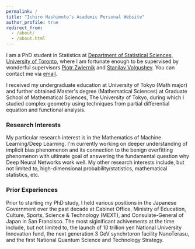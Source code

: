 ```yaml
---
permalink: /
title: "Ichiro Hashimoto's Academic Personal Website"
author_profile: true
redirect_from: 
  - /about/
  - /about.html
---
```


I am a PhD student in Statistics at [Department of Statistical Sciences, University of Toronto](https://www.statistics.utoronto.ca/), where I am fortunate enough to be supervised by wonderful supervisors [Piotr Zwiernik](https://pzwiernik.github.io/) and [Stanilav Volgushev](https://utstat.toronto.edu/stanislav/WebPage_Publ.html). You can contact me via [email](ichiro.hashimoto[@]mail.utoronto.ca).

I received my undergraduate education at University of Tokyo (Math major) and further obtained Master's degree (Mathematical Sciences) at Graduate School of Mathematical Sciences, The University of Tokyo, during which I studied complex geometry using techniques from partial differential equation and functional analysis.

<h3>Research Interests</h3>

My particular research interest is in the Mathematics of Machine Learning/Deep Learning. I'm currently working on deeper understanding of implicit bias phenomenon and its connection to the benign overfitting phenomenon with ultimate goal of answering the fundamental question why Deep Neural Networks work well. My other research interests include, but not limited to, high-dimensional probability/statistics, mathematical statistics, etc.

<h3>Prior Experiences</h3>

Prior to starting my PhD study, I held various positions in the Japanese Government over the past decade at Cabinet Office, Ministry of Education, Culture, Sports, Science & Technology (MEXT), and Consulate-General of Japan in San Francisco. The most siginificant achivements at the time include, but not limited to, the launch of 10 trillion yen National University Innovation fund, the next generation 3 GeV synchrtoron facility NanoTerasu, and the first National Quantum Science and Technology Strategy.
